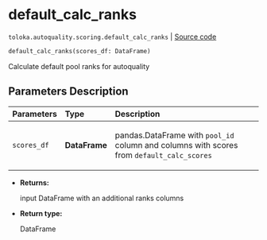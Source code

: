 # default_calc_ranks
`toloka.autoquality.scoring.default_calc_ranks` | [Source code](https://github.com/Toloka/toloka-kit/blob/v1.1.3/src/autoquality/scoring.py#L111)

```python
default_calc_ranks(scores_df: DataFrame)
```

Calculate default pool ranks for autoquality

## Parameters Description

| Parameters | Type | Description |
| :----------| :----| :-----------|
`scores_df`|**DataFrame**|<p>pandas.DataFrame with `pool_id` column and columns with scores from `default_calc_scores`</p>

* **Returns:**

  input DataFrame with an additional ranks columns

* **Return type:**

  DataFrame

